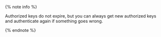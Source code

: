 {% note info %}

Authorized keys do not expire, but you can always get new authorized keys and authenticate again if something goes wrong.

{% endnote %}
